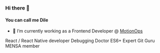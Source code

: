 ### Hi there 👋 
#### You can call me Dile


- 🔭 I’m currently working as a Frontend Developer @ <a href="https://motionops.com" alt="Simple Software for Service Companies">MotionOps</a>

React / React Native developer
Debugging Doctor
ES6+ Expert
Git Guru
MENSA member

<!--
**nikdiklic/nikdiklic** is a ✨ _special_ ✨ repository because its `README.md` (this file) appears on your GitHub profile.

Here are some ideas to get you started:

- 🔭 I’m currently working on ...
- 🌱 I’m currently learning ...
- 👯 I’m looking to collaborate on ...
- 🤔 I’m looking for help with ...
- 💬 Ask me about ...
- 📫 How to reach me: ...
- 😄 Pronouns: ...
- ⚡ Fun fact: ...
-->

